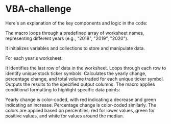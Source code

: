 # VBA-challenge
Here's an explanation of the key components and logic in the code:

The macro loops through a predefined array of worksheet names, representing different years (e.g., "2018", "2019", "2020").

It initializes variables and collections to store and manipulate data.

For each year's worksheet:

It identifies the last row of data in the worksheet.
Loops through each row to identify unique stock ticker symbols.
Calculates the yearly change, percentage change, and total volume traded for each unique ticker symbol.
Outputs the results to the specified output columns.
The macro applies conditional formatting to highlight specific data points:

Yearly change is color-coded, with red indicating a decrease and green indicating an increase.
Percentage change is color-coded similarly.
The colors are applied based on percentiles: red for lower values, green for positive values, and white for values around the median.
